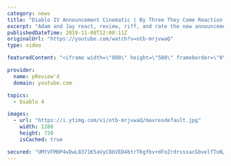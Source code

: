 ```yaml
---
category: news
title: "Diablo IV Announcement Cinematic | By Three They Come Reaction / Review / Rating"
excerpt: "Adam and Jay react, review, riff, and rate the new announcement cinematic everyone wanted to see last year at Blizzcon, Diablo IV 'By Three They Come'."
publishedDateTime: 2019-11-08T12:00:11Z
originalUrl: "https://youtube.com/watch?v=otb-mrjvwaQ"
type: video

featuredContent: "<iframe width=\"800\" height=\"500\" frameborder=\"0\" src=\"https://www.youtube.com/embed/otb-mrjvwaQ\" allow=\"accelerometer; autoplay; encrypted-media; gyroscope; picture-in-picture\" allowfullscreen></iframe>"

provider:
  name: pReview'd
  domain: youtube.com

topics:
  - Diablo 4

images:
  - url: "https://i.ytimg.com/vi/otb-mrjvwaQ/maxresdefault.jpg"
    width: 1280
    height: 720
    isCached: true

secured: "UMtVFM0P4vDwL8371K5aVyC8bVED4btrT6gfbv+dFoZrdrsssacGbvelfToN/o6umZou1/YV68qzIw7TFc19R/ASvGYRolGNCRN+ZIk7nZSYCI/EFH1xWIKvj4Vt35jGZOMolGDplYZ6CsyhFqdG/nYuY2QLFbq4G7M/G1wJNFW2KCZevLq+TBwBHCeeFJQUgGt4uM3qqCYgSVgfxmV27gTlub9BUHXxbXB19qwc0bYuNePjqvZnVonZuYoURS1p8Hc1p/VEyQ4zA6kffr7o7BFtSffp803q6khGHEQbQMmK4w6ycK9yI2ZFQ7yKiqc8jX7/W5vxffVbyiQr+AS6qcCGreRmGiK6qLUrOTQwyvMaqDX5D6qx9v4/6LmByTu8U2zKyYJ4p0t7hE6TqdJVHC2LIUnn4lhLP0iJ1N8Qmzmagfo4hbuJnCb5WDsYv0qL;PNYkW8ZuOkesNPX5SKlVbQ=="
---
```


